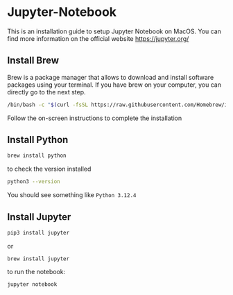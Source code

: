 # Jupyter-Notebook

This is an installation guide to setup Jupyter Notebook on MacOS. You can find more information on the official website https://jupyter.org/

## Install Brew

Brew is a package manager that allows to download and install software packages using your terminal.
If you have brew on your computer, you can directly go to the next step. 

```bash
/bin/bash -c "$(curl -fsSL https://raw.githubusercontent.com/Homebrew/install/HEAD/install.sh)"
```

Follow the on-screen instructions to complete the installation

## Install Python

```bash
brew install python
```
to check the version installed
```bash
python3 --version
```
You should see something like `Python 3.12.4` 

## Install Jupyter

```bash
pip3 install jupyter
```
or
```
brew install jupyter
```
to run the notebook: 
```
jupyter notebook
```



